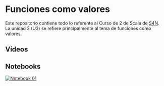 # Funciones como valores

Este repositorio contiene todo lo referente al Curso de 2 de Scala de [S4N](https://www.s4n.co). La unidad 3 (U3) se refiere principalmente al tema de funciones como valores.

## Vídeos

## Notebooks

[![Notebook 01](https://mybinder.org/badge_logo.svg)](https://mybinder.org/v2/gh/juancardonas4n/s4n_scala_c2_m2_u3/HEAD?filepath=notebooks%2Fnb_c2_m2_u3%2FC2_M2_U3_NB_01.ipynb)
